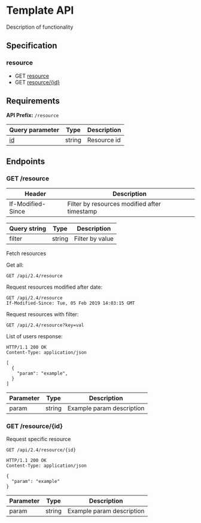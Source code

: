 

# Template API


Description of functionality

## Specification

### resource
* GET [resource](#get-resources)
* GET [resource/{id}](#get-resource)

## Requirements

**API Prefix:** `/resource` 

|Query parameter|Type|Description|
|--|--|--|
|[id](dataformats.md#id)|string|Resource id|


## Endpoints

<h3 id="get-resources">GET /resource</h3>

|Header|Description|
|--|--|
|If-Modified-Since|Filter by resources modified after timestamp|

|Query string|Type|Description|
|--|--|--|
|filter|string|Filter by value|


Fetch resources

Get all:
```http
GET /api/2.4/resource
```

Request resources modified after date:
```http
GET /api/2.4/resource 
If-Modified-Since: Tue, 05 Feb 2019 14:03:15 GMT
```

Request resources with filter:
```http
GET /api/2.4/resource?key=val 
```


List of users response:
```http
HTTP/1.1 200 OK
Content-Type: application/json

[
  {
    "param": "example",
  }
]
```

|Parameter|Type|Description|
|--|--|--|
|param|string|Example param description|

<h3 id="get-resource">GET /resource/{id}</h3>

Request specific resource
```http
GET /api/2.4/resource/{id} 
```

```http
HTTP/1.1 200 OK
Content-Type: application/json

{
  "param": "example"
}
```

|Parameter|Type|Description|
|--|--|--|
|param|string|Example param description|
